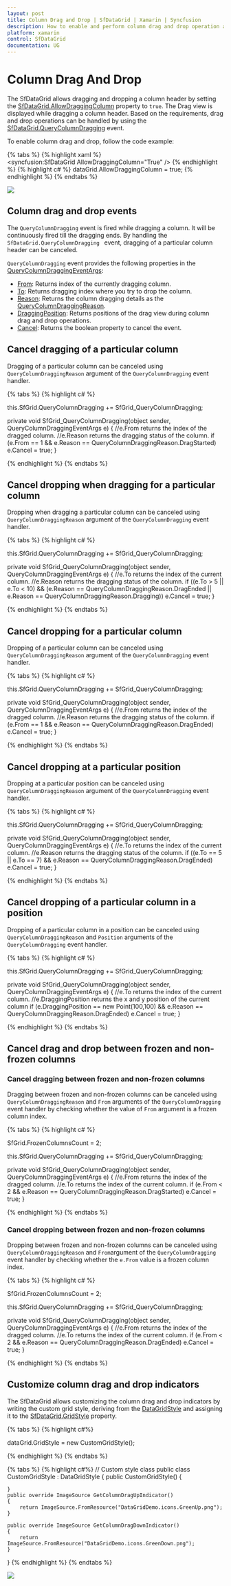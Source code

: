 ```yaml
---
layout: post
title: Column Drag and Drop | SfDataGrid | Xamarin | Syncfusion
description: How to enable and perform column drag and drop operation and its customization.
platform: xamarin
control: SfDataGrid
documentation: UG
---
```


# Column Drag And Drop

The SfDataGrid allows dragging and dropping a column header by setting the [SfDataGrid.AllowDraggingColumn](http://help.syncfusion.com/cr/cref_files/xamarin/Syncfusion.SfDataGrid.XForms~Syncfusion.SfDataGrid.XForms.SfDataGrid~AllowDraggingColumn.html) property to `true`. The Drag view is displayed while dragging a column header. Based on the requirements, drag and drop operations can be handled by using the [SfDataGrid.QueryColumnDragging](http://help.syncfusion.com/cr/cref_files/xamarin/Syncfusion.SfDataGrid.XForms~Syncfusion.SfDataGrid.XForms.SfDataGrid~QueryColumnDragging_EV.html) event. 

To enable column drag and drop, follow the code example:

{% tabs %}
{% highlight xaml %}
<syncfusion:SfDataGrid AllowDraggingColumn="True" />
{% endhighlight %}
{% highlight c# %}
dataGrid.AllowDraggingColumn = true;
{% endhighlight %}
{% endtabs %}

![](SfDataGrid_images/ColumnDragandDrop.gif)

## Column drag and drop events

The `QueryColumnDragging` event is fired while dragging a column. It will be continuously fired till the dragging ends. By handling the `SfDataGrid.QueryColumnDragging ` event, dragging of a particular column header can be canceled.

`QueryColumnDragging` event provides the following properties in the [QueryColumnDraggingEventArgs](http://help.syncfusion.com/cr/cref_files/xamarin/Syncfusion.SfDataGrid.XForms~Syncfusion.SfDataGrid.XForms.QueryColumnDraggingEventArgs.html):

 * [From](http://help.syncfusion.com/cr/cref_files/xamarin/Syncfusion.SfDataGrid.XForms~Syncfusion.SfDataGrid.XForms.QueryColumnDraggingEventArgs~From.html): Returns index of the currently dragging column.
 * [To](http://help.syncfusion.com/cr/cref_files/xamarin/Syncfusion.SfDataGrid.XForms~Syncfusion.SfDataGrid.XForms.QueryColumnDraggingEventArgs~To.html): Returns dragging index where you try to drop the column.
 * [Reason](http://help.syncfusion.com/cr/cref_files/xamarin/Syncfusion.SfDataGrid.XForms~Syncfusion.SfDataGrid.XForms.QueryColumnDraggingEventArgs~Reason.html): Returns the column dragging details as the [QueryColumnDraggingReason](http://help.syncfusion.com/cr/cref_files/xamarin/Syncfusion.SfDataGrid.XForms~Syncfusion.SfDataGrid.XForms.QueryColumnDraggingReason.html).
 * [DraggingPosition](http://help.syncfusion.com/cr/cref_files/xamarin/Syncfusion.SfDataGrid.XForms~Syncfusion.SfDataGrid.XForms.QueryColumnDraggingEventArgs~DraggingPosition.html): Returns positions of the drag view during column drag and drop operations.
 * [Cancel](https://msdn.microsoft.com/en-us/library/system.componentmodel.canceleventargs_properties(v=vs.110).aspx): Returns the boolean property to cancel the event.

## Cancel dragging of a particular column

Dragging of a particular column can be canceled using `QueryColumnDraggingReason` argument of the `QueryColumnDragging` event handler.

{% tabs %}
{% highlight c# %}

this.SfGrid.QueryColumnDragging += SfGrid_QueryColumnDragging;

private void SfGrid_QueryColumnDragging(object sender, QueryColumnDraggingEventArgs e)
{
    //e.From returns the index of the dragged column.
    //e.Reason returns the dragging status of the column.
    if (e.From == 1 && e.Reason == QueryColumnDraggingReason.DragStarted)
        e.Cancel = true;
}

{% endhighlight %}
{% endtabs %}

## Cancel dropping when dragging for a particular column

Dropping when dragging a particular column can be canceled using `QueryColumnDraggingReason` argument of the `QueryColumnDragging` event handler.

{% tabs %}
{% highlight c# %}

this.SfGrid.QueryColumnDragging += SfGrid_QueryColumnDragging;

private void SfGrid_QueryColumnDragging(object sender, QueryColumnDraggingEventArgs e)
{
    //e.To returns the index of the current column.
    //e.Reason returns the dragging status of the column.
    if ((e.To > 5 || e.To < 10) &&
    (e.Reason == QueryColumnDraggingReason.DragEnded || e.Reason == QueryColumnDraggingReason.Dragging))
        e.Cancel = true;
} 

{% endhighlight %}
{% endtabs %}

## Cancel dropping for a particular column

Dropping of a particular column can be canceled using `QueryColumnDraggingReason` argument of the `QueryColumnDragging` event handler.

{% tabs %}
{% highlight c# %}

this.SfGrid.QueryColumnDragging += SfGrid_QueryColumnDragging;

private void SfGrid_QueryColumnDragging(object sender, QueryColumnDraggingEventArgs e)
{
    //e.From returns the index of the dragged column.
    //e.Reason returns the dragging status of the column.
    if (e.From == 1 && e.Reason == QueryColumnDraggingReason.DragEnded)
        e.Cancel = true;
}

{% endhighlight %}
{% endtabs %}

## Cancel dropping at a particular position 

Dropping at a particular position can be canceled using `QueryColumnDraggingReason` argument of the `QueryColumnDragging` event handler.

{% tabs %}
{% highlight c# %}

this.SfGrid.QueryColumnDragging += SfGrid_QueryColumnDragging;

private void SfGrid_QueryColumnDragging(object sender, QueryColumnDraggingEventArgs e)
{
    //e.To returns the index of the current column.
    //e.Reason returns the dragging status of the column.
    if ((e.To == 5 || e.To == 7) && e.Reason == QueryColumnDraggingReason.DragEnded)
        e.Cancel = true;
}

{% endhighlight %}
{% endtabs %}

## Cancel dropping of a particular column in a position

Dropping of a particular column in a position can be canceled using `QueryColumnDraggingReason` and `Position` arguments of the `QueryColumnDragging` event handler. 

{% tabs %}
{% highlight c# %}

this.SfGrid.QueryColumnDragging += SfGrid_QueryColumnDragging;

private void SfGrid_QueryColumnDragging(object sender, QueryColumnDraggingEventArgs e)
{
    //e.To returns the index of the current column.
    //e.DraggingPosition returns the x and y position of the current column
     if (e.DraggingPosition == new Point(100,100) && e.Reason == QueryColumnDraggingReason.DragEnded)
                e.Cancel = true;
}

{% endhighlight %}
{% endtabs %}

## Cancel drag and drop between frozen and non-frozen columns

### Cancel dragging between frozen and non-frozen columns

Dragging between frozen and non-frozen columns can be canceled using `QueryColumnDraggingReason` and `From` arguments of the `QueryColumnDragging` event handler by checking whether the value of `From` argument is a frozen column index. 

{% tabs %}
{% highlight c# %}

SfGrid.FrozenColumnsCount = 2;

this.SfGrid.QueryColumnDragging += SfGrid_QueryColumnDragging;

private void SfGrid_QueryColumnDragging(object sender, QueryColumnDraggingEventArgs e)
{
    //e.From returns the index of the dragged column.
    //e.To returns the index of the current column.
      if (e.From < 2 && e.Reason == QueryColumnDraggingReason.DragStarted)
        e.Cancel = true;
}

{% endhighlight %}
{% endtabs %}

### Cancel dropping between frozen and non-frozen columns

Dropping between frozen and non-frozen columns can be canceled using `QueryColumnDraggingReason` and `From`argument of the `QueryColumnDragging` event handler by checking whether the `e.From` value is a frozen column index. 

{% tabs %}
{% highlight c# %}

SfGrid.FrozenColumnsCount = 2;

this.SfGrid.QueryColumnDragging += SfGrid_QueryColumnDragging;

private void SfGrid_QueryColumnDragging(object sender, QueryColumnDraggingEventArgs e)
{
    //e.From returns the index of the dragged column.
    //e.To returns the index of the current column.
      if (e.From < 2 && e.Reason == QueryColumnDraggingReason.DragEnded)
        e.Cancel = true;
}

{% endhighlight %}
{% endtabs %}

## Customize column drag and drop indicators

The SfDataGrid allows customizing the column drag and drop indicators by writing the custom grid style, deriving from the [DataGridStyle](http://help.syncfusion.com/cr/cref_files/xamarin/sfdatagrid/Syncfusion.SfDataGrid.XForms~Syncfusion.SfDataGrid.XForms.DataGridStyle.html) and assigning it to the [SfDataGrid.GridStyle](http://help.syncfusion.com/cr/cref_files/xamarin/sfdatagrid/Syncfusion.SfDataGrid.XForms~Syncfusion.SfDataGrid.XForms.SfDataGrid~GridStyle.html) property.

{% tabs %}
{% highlight c#%}

dataGrid.GridStyle = new CustomGridStyle();

{% endhighlight %}
{% endtabs %}

{% tabs %}
{% highlight c#%}
// Custom style class
public class CustomGridStyle : DataGridStyle
{
    public CustomGridStyle()
    {
            
    }
    public override ImageSource GetColumnDragUpIndicator()
    {
        return ImageSource.FromResource("DataGridDemo.icons.GreenUp.png");
    }
             
    public override ImageSource GetColumnDragDownIndicator()
    {
        return ImageSource.FromResource("DataGridDemo.icons.GreenDown.png");
    }
}
{% endhighlight %}
{% endtabs %}

![](SfDataGrid_images/CustomizedIndicators_Column.jpg)